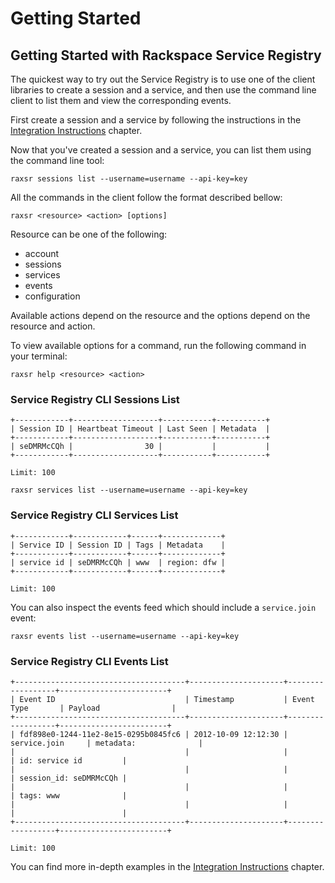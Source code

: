 # Getting Started

## Getting Started with Rackspace Service Registry

The quickest way to try out the Service Registry is to use one of the
client libraries to create a session and a service, and then use the
command line client to list them and view the corresponding events.

First create a session and a service by following the instructions in the
[Integration Instructions](integration-instructions) chapter.

Now that you've created a session and a service, you can list them
using the command line tool:

```shell
raxsr sessions list --username=username --api-key=key
```

All the commands in the client follow the format described bellow:

```shell
raxsr <resource> <action> [options]
```

Resource can be one of the following:

* account
* sessions
* services
* events
* configuration

Available actions depend on the resource and the options depend on the resource
and action.

To view available options for a command, run the following command in your
terminal:

```shell
raxsr help <resource> <action>
```

### Service Registry CLI Sessions List

```
+------------+-------------------+-----------+-----------+
| Session ID | Heartbeat Timeout | Last Seen | Metadata  |
+------------+-------------------+-----------+-----------+
| seDMRMcCQh |                30 |           |           |
+------------+-------------------+-----------+-----------+

Limit: 100

```

```shell
raxsr services list --username=username --api-key=key
```

### Service Registry CLI Services List

```
+------------+------------+------+-------------+
| Service ID | Session ID | Tags | Metadata    |
+------------+------------+------+-------------+
| service id | seDMRMcCQh | www  | region: dfw |
+------------+------------+------+-------------+

Limit: 100

```

You can also inspect the events feed which should include a `service.join`
event:

```shell
raxsr events list --username=username --api-key=key
```

### Service Registry CLI Events List

```
+--------------------------------------+---------------------+------------------+------------------------+
| Event ID                             | Timestamp           | Event Type       | Payload                |
+--------------------------------------+---------------------+------------------+------------------------+
| fdf898e0-1244-11e2-8e15-0295b0845fc6 | 2012-10-09 12:12:30 | service.join     | metadata:              |
|                                      |                     |                  | id: service id         |
|                                      |                     |                  | session_id: seDMRMcCQh |
|                                      |                     |                  | tags: www              |
|                                      |                     |                  |                        |
+--------------------------------------+---------------------+------------------+------------------------+

Limit: 100

```

You can find more in-depth examples in the
[Integration Instructions](integration-instructions) chapter.
